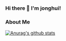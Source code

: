 ### Hi there 👋 I'm jonghui!

### About Me

[![Anurag's github stats](https://github-readme-stats.vercel.app/api?username=hie6953&show_icons=true&theme=synthwave)](https://github.com/anuraghazra/github-readme-stats)

<!--
**hie6953/hie6953** is a ✨ _special_ ✨ repository because its `README.md` (this file) appears on your GitHub profile.

Here are some ideas to get you started:

- 🔭 I’m currently working on ...
- 🌱 I’m currently learning ...
- 👯 I’m looking to collaborate on ...
- 🤔 I’m looking for help with ...
- 💬 Ask me about ...
- 📫 How to reach me: ...
- 😄 Pronouns: ...
- ⚡ Fun fact: ...
-->

